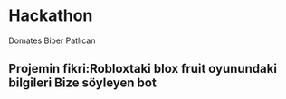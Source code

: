# Hackathon
Domates Biber Patlıcan

## Projemin fikri:Robloxtaki blox fruit oyunundaki bilgileri Bize söyleyen bot
>
